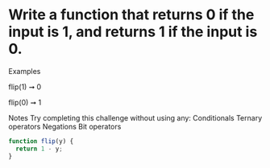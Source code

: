# Write a function that returns 0 if the input is 1, and returns 1 if the input is 0.

Examples

flip(1) ➞ 0

flip(0) ➞ 1

Notes
Try completing this challenge without using any:
Conditionals
Ternary operators
Negations
Bit operators

```javascript
function flip(y) {
  return 1 - y;
}
```

